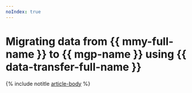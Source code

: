 ```yaml
---
noIndex: true
---
```


# Migrating data from {{ mmy-full-name }} to {{ mgp-name }} using {{ data-transfer-full-name }}

{% include notitle [article-body](../../_tutorials/dataplatform/mmy-to-mgp.md) %}
